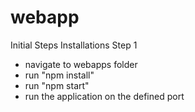 # webapp
Initial Steps
Installations
Step 1
- navigate to webapps folder
- run "npm install"
- run "npm start"
- run the application on the defined port